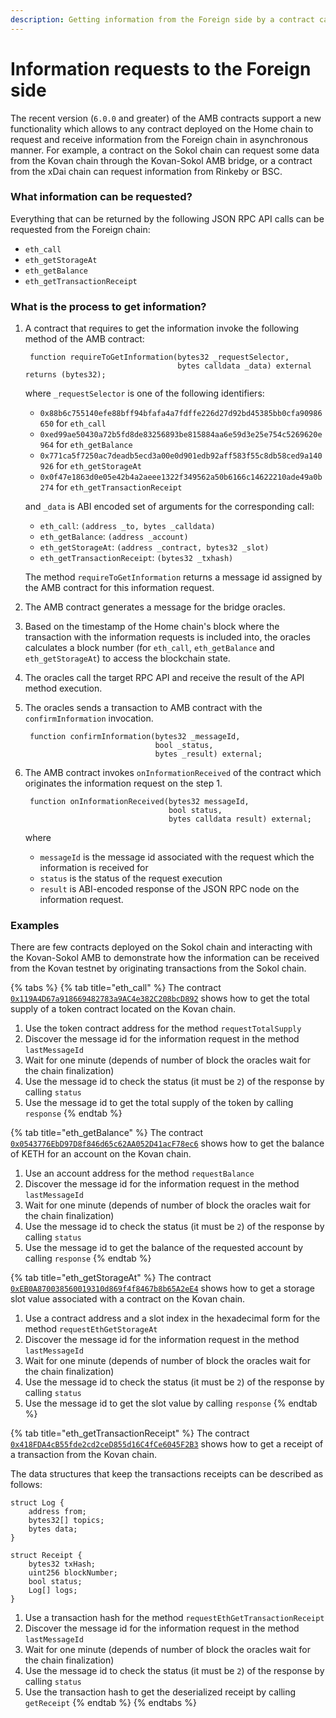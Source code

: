 ```yaml
---
description: Getting information from the Foreign side by a contract call
---
```


# Information requests to the Foreign side

The recent version \(`6.0.0` and greater\) of the AMB contracts support a new functionality which allows to any contract deployed on the Home chain to request and receive information from the Foreign chain in asynchronous manner. For example, a contract on the Sokol chain can request some data from the Kovan chain through the Kovan-Sokol AMB bridge, or a contract from the xDai chain can request information from Rinkeby or BSC.

### What information can be requested?

Everything that can be returned by the following JSON RPC API calls can be requested from the Foreign chain:

* `eth_call`
* `eth_getStorageAt`
* `eth_getBalance`
* `eth_getTransactionReceipt`

### What is the process to get information?



1. A contract that requires to get the information invoke the following method of the AMB contract:

   ```text
    function requireToGetInformation(bytes32 _requestSelector, 
                                     bytes calldata _data) external returns (bytes32);
   ```

   where `_requestSelector` is one of the following identifiers:

   * `0x88b6c755140efe88bff94bfafa4a7fdffe226d27d92bd45385bb0cfa90986650` for `eth_call`
   * `0xed99ae50430a72b5fd8de83256893be815884aa6e59d3e25e754c5269620e964` for `eth_getBalance`
   * `0x771ca5f7250ac7deadb5ecd3a00e0d901edb92aff583f55c8db58ced9a140926` for `eth_getStorageAt`
   * `0x0f47e1863d0e05e42b4a2aeee1322f349562a50b6166c14622210ade49a0b274` for `eth_getTransactionReceipt`

   and `_data` is ABI encoded set of arguments for the corresponding call:

   * `eth_call`: `(address _to, bytes _calldata)`
   * `eth_getBalance`: `(address _account)`
   * `eth_getStorageAt`: `(address _contract, bytes32 _slot)`
   * `eth_getTransactionReceipt`: `(bytes32 _txhash)`

   The method `requireToGetInformation` returns a message id assigned by the AMB contract for this information request.

2. The AMB contract generates a message for the bridge oracles.
3. Based on the timestamp of the Home chain's block where the transaction with the information requests is included into, the oracles calculates a block number \(for `eth_call`, `eth_getBalance` and `eth_getStorageAt`\) to access the blockchain state.
4. The oracles call the target RPC API and receive the result of the API method execution.
5. The oracles sends a transaction to AMB contract with the `confirmInformation` invocation.

   ```text
    function confirmInformation(bytes32 _messageId, 
                                bool _status, 
                                bytes _result) external;
   ```

6. The AMB contract invokes `onInformationReceived` of the contract which originates the information request on the step 1.

   ```text
    function onInformationReceived(bytes32 messageId, 
                                   bool status, 
                                   bytes calldata result) external;
   ```

   where

   * `messageId` is the message id associated with the request which the information is received for
   * `status` is the status of the request execution
   * `result` is ABI-encoded response of the JSON RPC node on the information request.

### Examples

There are few contracts deployed on the Sokol chain and interacting with the Kovan-Sokol AMB to demonstrate how the information can be received from the Kovan testnet by originating transactions from the Sokol chain.

{% tabs %}
{% tab title="eth\_call" %}
The contract [`0x119A4D67a918669482783a9AC4e382C208bcD892`](https://blockscout.com/poa/sokol/address/0x119A4D67a918669482783a9AC4e382C208bcD892/contracts) shows how to get the total supply of a token contract located on the Kovan chain.

1. Use the token contract address for the method `requestTotalSupply`
2. Discover the message id for the information request in the method `lastMessageId`
3. Wait for one minute \(depends of number of block the oracles wait for the chain finalization\)
4. Use the message id to check the status \(it must be `2`\) of the response by calling `status`
5. Use the message id to get the total supply of the token by calling `response`
{% endtab %}

{% tab title="eth\_getBalance" %}
The contract [`0x0543776EbD97D8f846d65c62AA052D41acF78ec6`](https://blockscout.com/poa/sokol/address/0x0543776EbD97D8f846d65c62AA052D41acF78ec6/contracts) shows how to get the balance of KETH for an account on the Kovan chain.

1. Use an account address for the method `requestBalance`
2. Discover the message id for the information request in the method `lastMessageId`
3. Wait for one minute \(depends of number of block the oracles wait for the chain finalization\)
4. Use the message id to check the status \(it must be `2`\) of the response by calling `status`
5. Use the message id to get the balance of the requested account by calling `response`
{% endtab %}

{% tab title="eth\_getStorageAt" %}
The contract [`0xEB0A870038560019310d869f4f8467b8b65A2eE4`](https://blockscout.com/poa/sokol/address/0xEB0A870038560019310d869f4f8467b8b65A2eE4/contracts) shows how to get a storage slot value associated with a contract on the Kovan chain.

1. Use a contract address and a slot index in the hexadecimal form for the method `requestEthGetStorageAt`
2. Discover the message id for the information request in the method `lastMessageId`
3. Wait for one minute \(depends of number of block the oracles wait for the chain finalization\)
4. Use the message id to check the status \(it must be `2`\) of the response by calling `status`
5. Use the message id to get the slot value by calling `response`
{% endtab %}

{% tab title="eth\_getTransactionReceipt" %}
The contract [`0x418FDA4cB55fde2cd2ceD855d16C4fCe6045F2B3`](https://blockscout.com/poa/sokol/address/0x418FDA4cB55fde2cd2ceD855d16C4fCe6045F2B3/contracts) shows how to get a receipt of a transaction from the Kovan chain.

The data structures that keep the transactions receipts can be described as follows:

```text
struct Log {
    address from;
    bytes32[] topics;
    bytes data;
}
    
struct Receipt {
    bytes32 txHash;
    uint256 blockNumber;
    bool status;
    Log[] logs;
}
```

1. Use a transaction hash for the method `requestEthGetTransactionReceipt`
2. Discover the message id for the information request in the method `lastMessageId`
3. Wait for one minute \(depends of number of block the oracles wait for the chain finalization\)
4. Use the message id to check the status \(it must be `2`\) of the response by calling `status`
5. Use the transaction hash to get the deserialized receipt by calling `getReceipt`
{% endtab %}
{% endtabs %}

